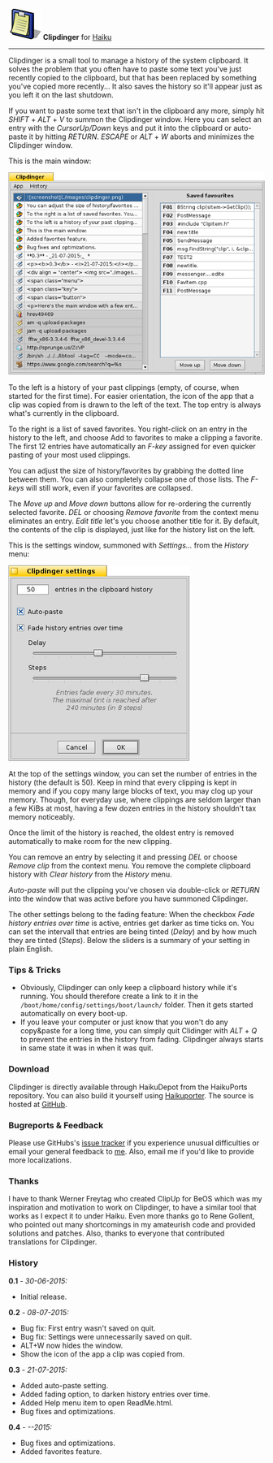 ![Clipdinger icon](./images/clipdinger_icon_64.png) **Clipdinger** for [Haiku](http://www.haiku-os.org)

* * *

Clipdinger is a small tool to manage a history of the system clipboard. It solves the problem that you often have to paste some text you've just recently copied to the clipboard, but that has been replaced by something you've copied more recently... It also saves the history so it'll appear just as you left it on the last shutdown.

If you want to paste some text that isn't in the clipboard any more, simply hit _SHIFT_ + _ALT_ + _V_ to summon the Clipdinger window. Here you can select an entry with the _CursorUp/Down_ keys and put it into the clipboard or auto-paste it by hitting _RETURN_.
_ESCAPE_  or _ALT_ + _W_ aborts and minimizes the Clipdinger window.

This is the main window:

![screenshot](./images/clipdinger.png)

To the left is a history of your past clippings (empty, of course, when started for the first time). For easier orientation, the icon of the app that a clip was copied from is drawn to the left of the text. The top entry is always what's currently in the clipboard.

To the right is a list of saved favorites. You right-click on an entry in the history to the left, and choose Add to favorites to make a clipping a favorite. The first 12 entries have automatically an _F-key_ assigned for even quicker pasting of your most used clippings.

You can adjust the size of history/favorites by grabbing the dotted line between them. You can also completely collapse one of those lists. The _F-keys_ will still work, even if your favorites are collapsed.

The _Move up_ and _Move down_ buttons allow for re-ordering the currently selected favorite.
_DEL_ or choosing _Remove favorite_ from the context menu eliminates an entry. _Edit title_ let's you choose another title for it. By default, the contents of the clip is displayed, just like for the history list on the left.

This is the settings window, summoned with _Settings..._ from the _History_ menu:

![screenshot](./images/clipdinger-settings.png)

At the top of the settings window, you can set the number of entries in the history (the default is 50).
Keep in mind that every clipping is kept in memory and if you copy many large blocks of text, you may clog up your memory. Though, for everyday use, where clippings are seldom larger than a few KiBs at most, having a few dozen entries in the history shouldn't tax memory noticeably.

Once the limit of the history is reached, the oldest entry is removed automatically to make room for the new clipping.

You can remove an entry by selecting it and pressing _DEL_ or choose _Remove clip_ from the context menu. You remove the complete clipboard history with _Clear history_ from the _History_ menu.

_Auto-paste_ will put the clipping you've chosen via double-click or _RETURN_ into the window that was active before you have summoned Clipdinger.

The other settings belong to the fading feature: When the checkbox _Fade history entries over time_ is active, entries get darker as time ticks on. You can set the intervall that entries are being tinted (_Delay_) and by how much they are tinted (_Steps_). Below the sliders is a summary of your setting in plain English.

### Tips & Tricks

*   Obviously, Clipdinger can only keep a clipboard history while it's running. You should therefore create a link to it in the `/boot/home/config/settings/boot/launch/` folder. Then it gets started automatically on every boot-up.
*   If you leave your computer or just know that you won't do any copy&paste for a long time, you can simply quit Clidinger with _ALT_ + _Q_ to prevent the entries in the history from fading. Clipdinger always starts in same state it was in when it was quit.

### Download

Clipdinger is directly available through HaikuDepot from the HaikuPorts repository. You can also build it yourself using [Haikuporter](https://github.com/haikuports). The source is hosted at [GitHub](https://github.com/humdingerb/clipdinger).

### Bugreports & Feedback

Please use GitHubs's [issue tracker](https://github.com/humdingerb/clipdinger/issues) if you experience unusual difficulties or email your general feedback to [me](mailto:humdingerb@gmail.com). Also, email me if you'd like to provide more localizations.

### Thanks

I have to thank Werner Freytag who created ClipUp for BeOS which was my inspiration and motivation to work on Clipdinger, to have a similar tool that works as I expect it to under Haiku.
Even more thanks go to Rene Gollent, who pointed out many shortcomings in my amateurish code and provided solutions and patches.
Also, thanks to everyone that contributed translations for Clipdinger.

### History

**0.1** - _30-06-2015:_

*   Initial release.

**0.2** - _08-07-2015:_

*   Bug fix: First entry wasn't saved on quit.
*   Bug fix: Settings were unnecessarily saved on quit.
*   ALT+W now hides the window.
*   Show the icon of the app a clip was copied from.

**0.3** - _21-07-2015:_

*   Added auto-paste setting.
*   Added fading option, to darken history entries over time.
*	Added Help menu item to open ReadMe.html.
*   Bug fixes and optimizations.

**0.4** - _--2015:_

*   Bug fixes and optimizations.
*	Added favorites feature.
